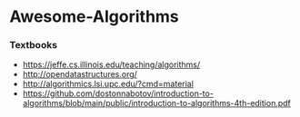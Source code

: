 # Awesome-Algorithms










### Textbooks
- https://jeffe.cs.illinois.edu/teaching/algorithms/
- http://opendatastructures.org/
- http://algorithmics.lsi.upc.edu/?cmd=material
- https://github.com/dostonnabotov/introduction-to-algorithms/blob/main/public/introduction-to-algorithms-4th-edition.pdf
